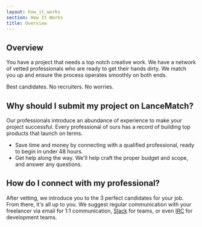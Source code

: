 ```yaml
---
layout: how_it_works
section: How It Works
title: Overview
---
```

## Overview

You have a project that needs a top notch creative work. We have a network of vetted professionals who are ready to get their hands dirty. We match you up and  ensure the process operates smoothly on both ends.

Best candidates. No recruiters. No worries.

## Why should I submit my project on LanceMatch?

Our professionals introduce an abundance of experience to make your project successful. Every professional of ours has a record of building top products that launch on terms.

 * Save time and money by connecting with a qualified professional, ready to begin in under 48 hours.
 * Get help along the way. We'll help craft the proper budget and scope, and answer any questions.

## How do I connect with my professional?

After vetting, we introduce you to the 3 perfect candidates for your job. From there, it's all up to you. We suggest regular communication with your freelancer via email for 1:1 communication, [Slack](https://slack.com) for teams, or even [IRC](http://en.wikipedia.org/wiki/Internet_Relay_Chat) for development teams.
